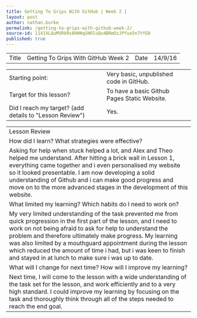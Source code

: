 ```yaml
---
title: Getting To Grips With GitHub | Week 2 |
layout: post
author: nathan.burke
permalink: /getting-to-grips-with-github-week-2/
source-id: 1141XLQuMVRkRs8HHNqSHOluQu4BRmOzJPfue5n7YYE0
published: true
---
```

<table>
  <tr>
    <td>Title</td>
    <td>Getting To Grips With GitHub Week 2 </td>
    <td>Date</td>
    <td>14/9/16</td>
  </tr>
</table>


<table>
  <tr>
    <td>Starting point:</td>
    <td>Very basic, unpublished code in GitHub.</td>
  </tr>
  <tr>
    <td>Target for this lesson?</td>
    <td>To have a basic Github Pages Static Website.</td>
  </tr>
  <tr>
    <td>Did I reach my target? 
(add details to "Lesson Review")</td>
    <td> Yes.</td>
  </tr>
</table>


<table>
  <tr>
    <td>Lesson Review</td>
  </tr>
  <tr>
    <td>How did I learn? What strategies were effective? </td>
  </tr>
  <tr>
    <td>Asking for help when stuck helped a lot, and Alex and Theo helped me understand. After hitting a brick wall in Lesson 1, everything came together and i even personalised my website so it looked presentable. I am now developing a solid understanding of Github and i can make good progress and move on to the more advanced stages in the development of this website. </td>
  </tr>
  <tr>
    <td>What limited my learning? Which habits do I need to work on? </td>
  </tr>
  <tr>
    <td>My very limited understanding of the task prevented me from quick progression in the first part of the lesson, and I need to work on not being afraid to ask for help to understand the problem and therefore ultimately make progress. My learning was also limited by a mouthguard appointment during the lesson which reduced the amount of time i had, but i was keen to finish and stayed in at lunch to make sure i was up to date.</td>
  </tr>
  <tr>
    <td>What will I change for next time? How will I improve my learning?</td>
  </tr>
  <tr>
    <td>Next time, I will come to the lesson with a wide understanding of the task set for the lesson, and work efficiently and to a very high standard. I could improve my learning by focusing on the task and thoroughly think through all of the steps needed to reach the end goal.  </td>
  </tr>
</table>


